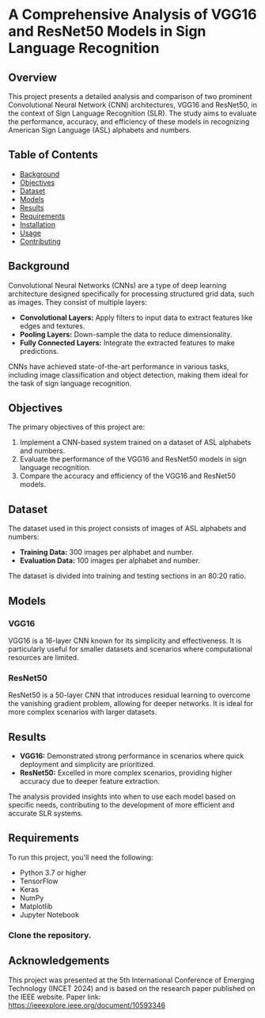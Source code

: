 # A Comprehensive Analysis of VGG16 and ResNet50 Models in Sign Language Recognition

## Overview

This project presents a detailed analysis and comparison of two prominent Convolutional Neural Network (CNN) architectures, VGG16 and ResNet50, in the context of Sign Language Recognition (SLR). The study aims to evaluate the performance, accuracy, and efficiency of these models in recognizing American Sign Language (ASL) alphabets and numbers.

## Table of Contents
- [Background](#background)
- [Objectives](#objectives)
- [Dataset](#dataset)
- [Models](#models)
- [Results](#results)
- [Requirements](#requirements)
- [Installation](#installation)
- [Usage](#usage)
- [Contributing](#contributing)


## Background

Convolutional Neural Networks (CNNs) are a type of deep learning architecture designed specifically for processing structured grid data, such as images. They consist of multiple layers:
- **Convolutional Layers:** Apply filters to input data to extract features like edges and textures.
- **Pooling Layers:** Down-sample the data to reduce dimensionality.
- **Fully Connected Layers:** Integrate the extracted features to make predictions.

CNNs have achieved state-of-the-art performance in various tasks, including image classification and object detection, making them ideal for the task of sign language recognition.

## Objectives

The primary objectives of this project are:
1. Implement a CNN-based system trained on a dataset of ASL alphabets and numbers.
2. Evaluate the performance of the VGG16 and ResNet50 models in sign language recognition.
3. Compare the accuracy and efficiency of the VGG16 and ResNet50 models.

## Dataset

The dataset used in this project consists of images of ASL alphabets and numbers:
- **Training Data:** 300 images per alphabet and number.
- **Evaluation Data:** 100 images per alphabet and number.

The dataset is divided into training and testing sections in an 80:20 ratio.

## Models

### VGG16
VGG16 is a 16-layer CNN known for its simplicity and effectiveness. It is particularly useful for smaller datasets and scenarios where computational resources are limited.

### ResNet50
ResNet50 is a 50-layer CNN that introduces residual learning to overcome the vanishing gradient problem, allowing for deeper networks. It is ideal for more complex scenarios with larger datasets.

## Results

- **VGG16:** Demonstrated strong performance in scenarios where quick deployment and simplicity are prioritized.
- **ResNet50:** Excelled in more complex scenarios, providing higher accuracy due to deeper feature extraction.

The analysis provided insights into when to use each model based on specific needs, contributing to the development of more efficient and accurate SLR systems.

## Requirements

To run this project, you'll need the following:
- Python 3.7 or higher
- TensorFlow
- Keras
- NumPy
- Matplotlib
- Jupyter Notebook

### Clone the repository.

## Acknowledgements
This project was presented at the 5th International Conference of Emerging Technology (INCET 2024) and is based on the research paper published on the IEEE website.
Paper link: https://ieeexplore.ieee.org/document/10593346


